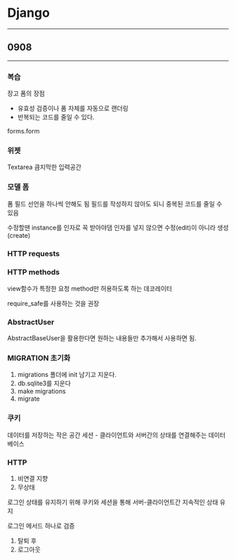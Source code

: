 # Django
---
## 0908
---
### 복습

장고 폼의 장점
- 유효성 검증이나 폼 자체를 자동으로 랜더링
- 반복되는 코드를 줄일 수 있다.

forms.form

### 위젯

Textarea 큼지막한 입력공간

### 모델 폼

폼 필드 선언을 하나씩 안해도 됨
필드를 작성하지 않아도 되니 중복된 코드를 줄일 수 있음

수정할땐 instance를 인자로 꼭 받아야댐
인자를 넣지 않으면 수정(edit)이 아니라 생성(create)

### HTTP requests

### HTTP methods
view함수가 특정한 요청 method만 허용하도록 하는 데코레이터

require_safe를 사용하는 것을 권장

### AbstractUser
AbstractBaseUser을 활용한다면 원하는 내용들만 추가해서 사용하면 됨.

### MIGRATION 초기화
1. migrations 폴더에 init 남기고 지운다.
2. db.sqlite3를 지운다
3. make migrations
4. migrate

### 쿠키
데이터를 저장하는 작은 공간
세션 - 클라이언트와 서버간의 상태를 연결해주는 데이터베이스

### HTTP
1. 비연결 지향
2. 무상태

로그인 상태를 유지하기 위해 쿠키와 세션을 통해 서버-클라이언트간 지속적인 상태 유지

로그인 메서드 하나로 검증

1. 탈퇴 후
2. 로그아웃